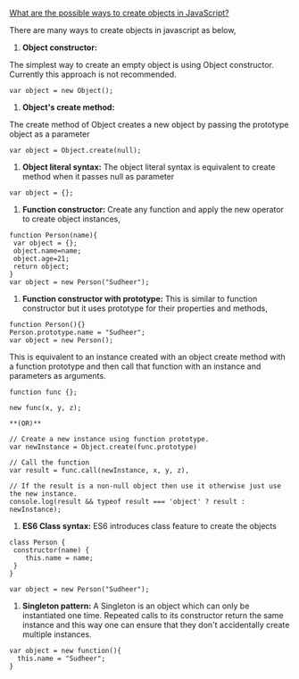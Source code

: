 [What are the possible ways to create objects in JavaScript?](https://github.com/sudheerj/javascript-interview-questions#what-are-the-possible-ways-to-create-objects-in-javascript)

There are many ways to create objects in javascript as below,

1. **Object constructor:**

The simplest way to create an empty object is using Object constructor. Currently this approach is not recommended.

```
var object = new Object();
```

1. **Object's create method:**

The create method of Object creates a new object by passing the prototype object as a parameter

```
var object = Object.create(null);
```

1. **Object literal syntax:** The object literal syntax is equivalent to create method when it passes null as parameter

```
var object = {};
```

1. **Function constructor:** Create any function and apply the new operator to create object instances,

```
function Person(name){
 var object = {};
 object.name=name;
 object.age=21;
 return object;
}
var object = new Person("Sudheer");
```

1. **Function constructor with prototype:** This is similar to function constructor but it uses prototype for their properties and methods,

```
function Person(){}
Person.prototype.name = "Sudheer";
var object = new Person();
```

This is equivalent to an instance created with an object create method with a function prototype and then call that function with an instance and parameters as arguments.

```
function func {};

new func(x, y, z);

**(OR)**

// Create a new instance using function prototype.
var newInstance = Object.create(func.prototype)

// Call the function
var result = func.call(newInstance, x, y, z),

// If the result is a non-null object then use it otherwise just use the new instance.
console.log(result && typeof result === 'object' ? result : newInstance);
```

1. **ES6 Class syntax:** ES6 introduces class feature to create the objects

```
class Person {
 constructor(name) {
    this.name = name;
 }
}

var object = new Person("Sudheer");
```

1. **Singleton pattern:** A Singleton is an object which can only be instantiated one time. Repeated calls to its constructor return the same instance and this way one can ensure that they don't accidentally create multiple instances.

```
var object = new function(){
  this.name = "Sudheer";
}
```